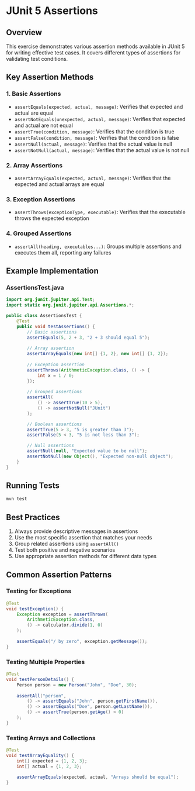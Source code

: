 # JUnit 5 Assertions

## Overview
This exercise demonstrates various assertion methods available in JUnit 5 for writing effective test cases. It covers different types of assertions for validating test conditions.

## Key Assertion Methods

### 1. Basic Assertions
- `assertEquals(expected, actual, message)`: Verifies that expected and actual are equal
- `assertNotEquals(unexpected, actual, message)`: Verifies that expected and actual are not equal
- `assertTrue(condition, message)`: Verifies that the condition is true
- `assertFalse(condition, message)`: Verifies that the condition is false
- `assertNull(actual, message)`: Verifies that the actual value is null
- `assertNotNull(actual, message)`: Verifies that the actual value is not null

### 2. Array Assertions
- `assertArrayEquals(expected, actual, message)`: Verifies that the expected and actual arrays are equal

### 3. Exception Assertions
- `assertThrows(exceptionType, executable)`: Verifies that the executable throws the expected exception

### 4. Grouped Assertions
- `assertAll(heading, executables...)`: Groups multiple assertions and executes them all, reporting any failures

## Example Implementation

### AssertionsTest.java
```java
import org.junit.jupiter.api.Test;
import static org.junit.jupiter.api.Assertions.*;

public class AssertionsTest {
    @Test
    public void testAssertions() {
        // Basic assertions
        assertEquals(5, 2 + 3, "2 + 3 should equal 5");
        
        // Array assertion
        assertArrayEquals(new int[] {1, 2}, new int[] {1, 2});
        
        // Exception assertion
        assertThrows(ArithmeticException.class, () -> {
            int x = 1 / 0;
        });
        
        // Grouped assertions
        assertAll(
            () -> assertTrue(10 > 5),
            () -> assertNotNull("JUnit")
        );

        // Boolean assertions
        assertTrue(5 > 3, "5 is greater than 3");
        assertFalse(5 < 3, "5 is not less than 3");

        // Null assertions
        assertNull(null, "Expected value to be null");
        assertNotNull(new Object(), "Expected non-null object");
    }
}
```

## Running Tests
```bash
mvn test
```

## Best Practices
1. Always provide descriptive messages in assertions
2. Use the most specific assertion that matches your needs
3. Group related assertions using `assertAll()`
4. Test both positive and negative scenarios
5. Use appropriate assertion methods for different data types

## Common Assertion Patterns

### Testing for Exceptions
```java
@Test
void testException() {
    Exception exception = assertThrows(
        ArithmeticException.class,
        () -> calculator.divide(1, 0)
    );
    
    assertEquals("/ by zero", exception.getMessage());
}
```

### Testing Multiple Properties
```java
@Test
void testPersonDetails() {
    Person person = new Person("John", "Doe", 30);
    
    assertAll("person",
        () -> assertEquals("John", person.getFirstName()),
        () -> assertEquals("Doe", person.getLastName()),
        () -> assertTrue(person.getAge() > 0)
    );
}
```

### Testing Arrays and Collections
```java
@Test
void testArrayEquality() {
    int[] expected = {1, 2, 3};
    int[] actual = {1, 2, 3};
    
    assertArrayEquals(expected, actual, "Arrays should be equal");
}
```
